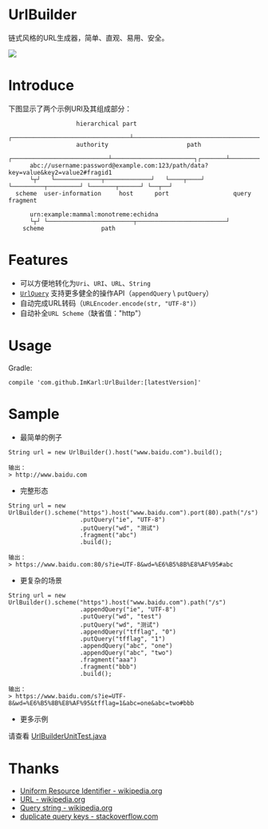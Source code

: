 # UrlBuilder
链式风格的URL生成器，简单、直观、易用、安全。

[![](https://jitpack.io/v/imkarl/urlbuilder.svg)](https://jitpack.io/#imkarl/urlbuilder)


# Introduce

下图显示了两个示例URI及其组成部分：
```
                   hierarchical part
             ┌─────────────────────────────────┴───────────────────────────────────┐
                   authority                      path
             ┌───────────────────────────┴───────────────────────┐┌───────┴────────┐
      abc://username:password@example.com:123/path/data?key=value&key2=value2#fragid1
      └┬┘   └─────────────┬─────────────┘   └────┬────┘ └─────────┬─────────┘ └───────┬──────┘ └──┬──┘
  scheme  user-information     host      port                  query             fragment

      urn:example:mammal:monotreme:echidna
      └┬┘ └────────────────────────┬─────────────────────────┘
    scheme                path
```


# Features

- 可以方便地转化为`Uri`、`URI`、`URL`、`String`
- [`UrlQuery`](https://github.com/ImKarl/UrlBuilder/blob/master/library/src/main/java/cn/imkarl/urlbuilder/UrlQuery.java)
支持更多健全的操作API（`appendQuery` \ `putQuery`）
- 自动完成URL转码（`URLEncoder.encode(str, "UTF-8")`）
- 自动补全`URL Scheme`（缺省值："http"）


# Usage

Gradle:

```
compile 'com.github.ImKarl:UrlBuilder:[latestVersion]'
```


# Sample

- 最简单的例子

```
String url = new UrlBuilder().host("www.baidu.com").build();

输出：
> http://www.baidu.com
```


- 完整形态

```
String url = new UrlBuilder().scheme("https").host("www.baidu.com").port(80).path("/s")
                    .putQuery("ie", "UTF-8")
                    .putQuery("wd", "测试")
                    .fragment("abc")
                    .build();

输出：
> https://www.baidu.com:80/s?ie=UTF-8&wd=%E6%B5%8B%E8%AF%95#abc
```


- 更复杂的场景

```
String url = new UrlBuilder().scheme("https").host("www.baidu.com").path("/s")
                    .appendQuery("ie", "UTF-8")
                    .putQuery("wd", "test")
                    .putQuery("wd", "测试")
                    .appendQuery("tfflag", "0")
                    .putQuery("tfflag", "1")
                    .appendQuery("abc", "one")
                    .appendQuery("abc", "two")
                    .fragment("aaa")
                    .fragment("bbb")
                    .build();

输出：
> https://www.baidu.com/s?ie=UTF-8&wd=%E6%B5%8B%E8%AF%95&tfflag=1&abc=one&abc=two#bbb
```


- 更多示例

请查看 [UrlBuilderUnitTest.java](https://github.com/ImKarl/UrlBuilder/blob/master/library/src/test/java/cn/imkarl/urlbuilder/UrlBuilderUnitTest.java)

# Thanks

- [Uniform Resource Identifier - wikipedia.org](https://en.wikipedia.org/wiki/Uniform_Resource_Identifier)
- [URL - wikipedia.org](https://en.wikipedia.org/wiki/URL)
- [Query string - wikipedia.org](https://en.wikipedia.org/wiki/Query_string)
- [duplicate query keys - stackoverflow.com](https://stackoverflow.com/questions/1746507/authoritative-position-of-duplicate-http-get-query-keys)
